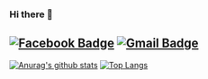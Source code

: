 ### Hi there 👋
[![Facebook Badge](https://img.shields.io/badge/-Facebook-1877f2?style=flat-square&logo=facebook&logoColor=white&link=hhttps://www.facebook.com/profile.php?id=100011107697657)](https://www.facebook.com/profile.php?id=100009282807887)
[![Gmail Badge](https://img.shields.io/badge/-Gmail-c14438?style=flat-square&logo=Gmail&logoColor=white&link=mailto:sheep103132@gmail.com)](mailto:sheep103132@gmail.com) 
<br/>
-------------------

[![Anurag's github stats](https://github-readme-stats.vercel.app/api?username=kimcumjee&count_private=true&hide_border=true)](https://github.com/anuraghazra/github-readme-stats)
[![Top Langs](https://github-readme-stats.vercel.app/api/top-langs/?username=kimcumjee&hide=makefile)](https://github.com/anuraghazra/github-readme-stats)



<!--
*munyoung03/munyoung03* is a ✨ special ✨ repository because its README.md (this file) appears on your GitHub profile.

Here are some ideas to get you started:

- 🔭 I’m currently working on ...
- 🌱 I’m currently learning ...
- 👯 I’m looking to collaborate on ...
- 🤔 I’m looking for help with ...
- 💬 Ask me about ...
- 📫 How to reach me: ...
- 😄 Pronouns: ...
- ⚡ Fun fact: ...
-->
